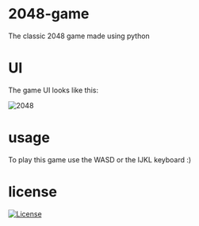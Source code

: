# 2048-game
The classic 2048 game made using python

# UI

The game UI looks like this:

![2048](https://user-images.githubusercontent.com/82123863/114021957-443ad500-983f-11eb-8f51-02d13b60b4fa.png)

# usage

To play this game use the WASD or the IJKL keyboard :)

# license 
[![License](https://img.shields.io/badge/License-EPL%201.0-red.svg)](https://opensource.org/licenses/EPL-1.0)
